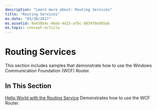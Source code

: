 ```yaml
---
description: "Learn more about: Routing Services"
title: "Routing Services"
ms.date: "03/30/2017"
ms.assetid: 9a430b4c-46eb-4d15-afbc-8834f0e985ab
ms.topic: concept-article
---
```

# Routing Services

This section includes samples that demonstrate how to use the Windows Communication Foundation (WCF) Router.

## In This Section

 [Hello World with the Routing Service](hello-world-with-the-routing-service.md)
Demonstrates how to use the WCF Router.
